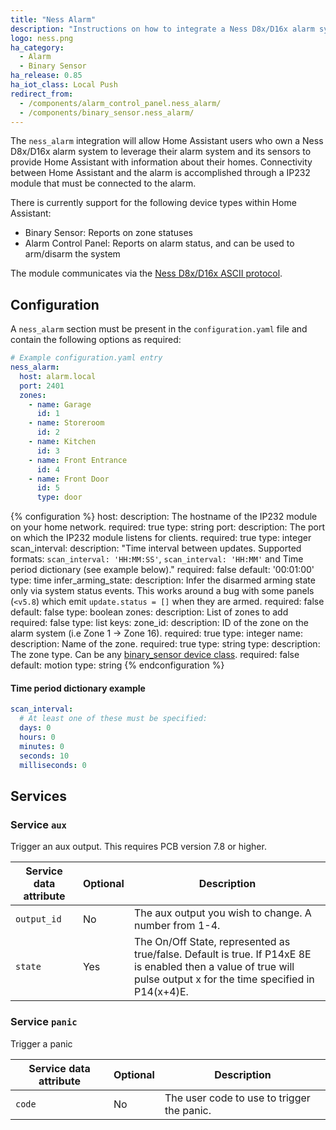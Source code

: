 ```yaml
---
title: "Ness Alarm"
description: "Instructions on how to integrate a Ness D8x/D16x alarm system with Home Assistant."
logo: ness.png
ha_category:
  - Alarm
  - Binary Sensor
ha_release: 0.85
ha_iot_class: Local Push
redirect_from:
  - /components/alarm_control_panel.ness_alarm/
  - /components/binary_sensor.ness_alarm/
---
```


The `ness_alarm` integration will allow Home Assistant users who own a Ness D8x/D16x alarm system to leverage their alarm system and its sensors to provide Home Assistant with information about their homes. Connectivity between Home Assistant and the alarm is accomplished through a IP232 module that must be connected to the alarm.

There is currently support for the following device types within Home Assistant:

- Binary Sensor: Reports on zone statuses
- Alarm Control Panel: Reports on alarm status, and can be used to arm/disarm the system

The module communicates via the [Ness D8x/D16x ASCII protocol](http://www.nesscorporation.com/Software/Ness_D8-D16_ASCII_protocol.pdf).

## Configuration

A `ness_alarm` section must be present in the `configuration.yaml` file and contain the following options as required:

```yaml
# Example configuration.yaml entry
ness_alarm:
  host: alarm.local
  port: 2401
  zones:
    - name: Garage
      id: 1
    - name: Storeroom
      id: 2
    - name: Kitchen
      id: 3
    - name: Front Entrance
      id: 4
    - name: Front Door
      id: 5
      type: door
```

{% configuration %}
host:
  description: The hostname of the IP232 module on your home network.
  required: true
  type: string
port:
  description: The port on which the IP232 module listens for clients.
  required: true
  type: integer
scan_interval:
  description: "Time interval between updates. Supported formats: `scan_interval: 'HH:MM:SS'`, `scan_interval: 'HH:MM'` and Time period dictionary (see example below)."
  required: false
  default: '00:01:00'
  type: time
infer_arming_state:
  description: Infer the disarmed arming state only via system status events. This works around a bug with some panels (`<v5.8`) which emit `update.status = []` when they are armed.
  required: false
  default: false
  type: boolean
zones:
  description: List of zones to add
  required: false
  type: list
  keys:
    zone_id:
      description: ID of the zone on the alarm system (i.e Zone 1 -> Zone 16).
      required: true
      type: integer
    name:
      description: Name of the zone.
      required: true
      type: string
    type:
      description: The zone type. Can be any [binary_sensor device class](/components/binary_sensor/#device-class).
      required: false
      default: motion
      type: string
{% endconfiguration %}

#### Time period dictionary example

```yaml
scan_interval:
  # At least one of these must be specified:
  days: 0
  hours: 0
  minutes: 0
  seconds: 10
  milliseconds: 0
```

## Services

### Service `aux`

Trigger an aux output.  This requires PCB version 7.8 or higher.

| Service data attribute | Optional | Description |
| ---------------------- | -------- | ----------- |
| `output_id` | No | The aux output you wish to change.  A number from 1-4.
| `state` | Yes | The On/Off State, represented as true/false. Default is true.  If P14xE 8E is enabled then a value of true will pulse output x for the time specified in P14(x+4)E.

### Service `panic`

Trigger a panic

| Service data attribute | Optional | Description |
| ---------------------- | -------- | ----------- |
| `code` | No | The user code to use to trigger the panic.

